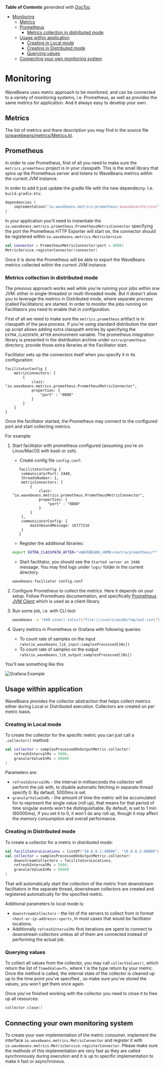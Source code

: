 <!-- START doctoc generated TOC please keep comment here to allow auto update -->
<!-- DON'T EDIT THIS SECTION, INSTEAD RE-RUN doctoc TO UPDATE -->
**Table of Contents**  *generated with [DocToc](https://github.com/thlorenz/doctoc)*

- [Monitoring](#monitoring)
  - [Metrics](#metrics)
  - [Prometheus](#prometheus)
    - [Metrics collection in distributed mode](#metrics-collection-in-distributed-mode)
  - [Usage within application](#usage-within-application)
    - [Creating in Local mode](#creating-in-local-mode)
    - [Creating in Distributed mode](#creating-in-distributed-mode)
    - [Querying values](#querying-values)
  - [Connecting your own monitoring system](#connecting-your-own-monitoring-system)

<!-- END doctoc generated TOC please keep comment here to allow auto update -->

# Monitoring

WaveBeans uses metric approach to be monitored, and can be connected to a variety of monitoring systems, i.e. Prometheus, as well as provides the same metrics for application. And it always easy to develop your own.

## Metrics

The list of metrics and there description you may find in the source file [io/wavebeans/metrics/Metrics.kt](https://github.com/WaveBeans/wavebeans/blob/master/metrics/core/src/main/kotlin/io/wavebeans/metrics/Metrics.kt).

## Prometheus

In order to use Prometheus, first of all you need to make sure the `metrics.prometheus` project is in your classpath. This is the small library that spins up the Prometheus server and listens to WaveBeans metrics within the current JVM instance.

In order to add it just update the gradle file with the new dependecny. I.e. `build.gradle.kts`:

```kotlin
dependencies {
    implementation("io.wavebeans.metrics:prometheus:$wavebeansVersion")
}
```

In your application you'll need to instantiate the `io.wavebeans.metrics.prometheus.PrometheusMetricConnector` specifying the port the Prometheus HTTP Exporter will start on, the connector should be registered within `io.wavebeans.metrics.MetricService`:

```kotlin
val connector = PrometheusMetricConnector(port = 8080)
MetricService.registerConnector(connector)
```

Once it is done the Prometheus will be able to export the WaveBeans metrics collected within the current JVM instance.

### Metrics collection in distributed mode

The previous approach works well while you're running your jobs within one JVM: either in single-threaded or multi-threaded mode. But it doesn't allow you to leverage the metrics in Distributed mode, where separate process (called Facilitators) are started. In order to monitor the jobs running on Facilitators you need to enable that in configuration.

First of all we need to make sure the `metrics.prometheus` artifact is in classpath of the java process. If you're using standard distribution the start up script allows adding extra classpath entries by specifying the `EXTRA_CLASSPATH_AFTER` environment variable. The prometheus integration library is presented in the distribution archive under `extra/prometheus` directory, provide those extra libraries at the Facilitator start.

Facilitator sets up the connectors itself when you specify it in its configuration:

```hocon
facilitatorConfig {
    metricConnectors: [
        {
            clazz: "io.wavebeans.metrics.prometheus.PrometheusMetricConnector",
            properties: {
                "port" : "8080"
            }
        }
    ]
}
```

Once the facilitator started, the Prometheus may connect to the configured port and start collecting metrics.

For example:

1. Start facilitator with prometheus configured (assuming you're on Linux/MacOS with bash or zsh). 
   
    * Create config file `config.conf`:
    
    ```hocon
       facilitatorConfig {
        communicatorPort: 2440,
        threadsNumber: 1,
        metricConnectors: [
            {
                clazz: "io.wavebeans.metrics.prometheus.PrometheusMetricConnector",
                properties: {
                    "port" : "8080"
                }
            }
        ],
        communicatorConfig: {
            maxInboundMessage: 16777216
        }
       }
    ```
   
   * Register the additional libraries:
   
   ```bash
   export EXTRA_CLASSPATH_AFTER="<WAVEBEANS_HOME>/extra/prometheus/*"
   ```
   
   * Start facilitator, you should see the `Started server on 2440` message. You may find logs under `logs/` folder in the current directory.
   
   ```bash
   wavebeans-faciliator config.conf
   ```
2. Configure Prometheus to collect the metrics. Here it depends on your setup. Follow Promethues documentation, and specifically [Prometheus JVM Client](https://github.com/prometheus/client_java) which is used as a client library.
3. Run some job, i.e. with CLI tool:
    ```bash
    wavebeans -e "440.sine().toCsv(\"file:///users/asubb/tmp/out.csv\").out()" --time --verbose -l 127.0.0.1:2440 -m distributed -p 1 -t 1
    ```
4. Query metrics in Prometheus or Grafana with following queries:

    * To count rate of samples on the input `rate(io_wavebeans_lib_input:samplesProcessed[10s])`
    * To count rate of samples on the output `rate(io_wavebeans_lib_output:samplesProcessed[10s])`

You'll see something like this

![Grafana Example](assets/grafana-example1.png)

## Usage within application

WaveBeans provides the collector abstraction that helps collect metrics either during Local or Distributed execution. Collectors are created on per metric basis.

### Creating in Local mode

To create the collector for the specific metric you can just call a `.collector()` method:

```kotlin
val collector = samplesProcessedOnOutputMetric.collector(
    refreshIntervalMs = 5000, 
    granularValueInMs = 60000
)
```

Parameters are:
* `refreshIntervalMs` - the interval in milliseconds the collector will perform the job with, to disable automatic fetching in separate thread specify 0. By default, 5000ms is set.
* `granularValueInMs` - the amount of time the metric will be accumulated for to represent the single value (roll up), that means for that period of time singular events won't be distinguishable. By default, is set to 1 min (60000ms), if you set it to 0, it won't do any roll up, though it may affect the memory consumption and overall performance.

### Creating in Distributed mode

To create a collector for a metric in distributed mode:

```kotlin
val facilitatorsLocations = listOf("10.0.0.1:40000", "10.0.0.2:40000")
val collector = samplesProcessedOnOutputMetric.collector(
    downstreamCollectors = facilitatorsLocations, 
    refreshIntervalMs = 5000, 
    granularValueInMs = 60000
)
```

That will automatically start the collection of the metric from downstream facilitators in the separate thread, downstream collectors are created and registered automatically for the specified metric.

Additional parameters to local mode is:
* `downstreamCollectors` - the list of the servers to collect from in format `<host-or-ip-address>:<port>`, in most cases that would be facilitator locations.
* Additionally `refreshIntervalMs` first iterations are spent to connect to downstream collectors unless all of them are connected instead of performing the actual job.

### Querying values

To collect all values from the collector, you may call `collectValues()`, which return the list of `TimedValue<T>`, where `T` is the type return by your metric. Once the method is called, the internal state of the collector is cleaned up up to the time point you've specified , so make sure you've stored the values, you won't get them once again.

Once you've finished working with the collector you need to close it to free up all resources:

```kotlin
collector.close()
``` 

## Connecting your own monitoring system

To create your own implementation of the metric consumer, implement the interface `io.wavebeans.metrics.MetricConnector` and register it with `io.wavebeans.metrics.MetricService.registerConnector`. Please make sure the methods of this implementation are very fast as they are called synchronously during execution and it is up to specific implementation to make it fast or asynchronous. 
